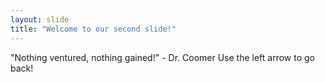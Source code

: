 ```yaml
---
layout: slide
title: "Welcome to our second slide!"
---
```

"Nothing ventured, nothing gained!" - Dr. Coomer
Use the left arrow to go back!
